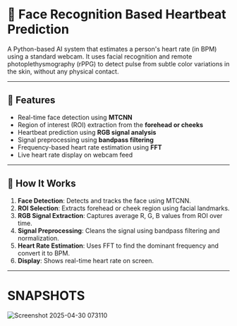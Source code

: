 # 💓 Face Recognition Based Heartbeat Prediction

A Python-based AI system that estimates a person's heart rate (in BPM) using a standard webcam. It uses facial recognition and remote photoplethysmography (rPPG) to detect pulse from subtle color variations in the skin, without any physical contact.

---

## 📌 Features

- Real-time face detection using **MTCNN**
- Region of interest (ROI) extraction from the **forehead or cheeks**
- Heartbeat prediction using **RGB signal analysis**
- Signal preprocessing using **bandpass filtering**
- Frequency-based heart rate estimation using **FFT**
- Live heart rate display on webcam feed

---

## 🧠 How It Works

1. **Face Detection**: Detects and tracks the face using MTCNN.
2. **ROI Selection**: Extracts forehead or cheek region using facial landmarks.
3. **RGB Signal Extraction**: Captures average R, G, B values from ROI over time.
4. **Signal Preprocessing**: Cleans the signal using bandpass filtering and normalization.
5. **Heart Rate Estimation**: Uses FFT to find the dominant frequency and convert it to BPM.
6. **Display**: Shows real-time heart rate on screen.

---
# SNAPSHOTS

![Screenshot 2025-04-30 073110](https://github.com/user-attachments/assets/5be9bc01-26e6-42ec-9c20-854f95b34f12)
